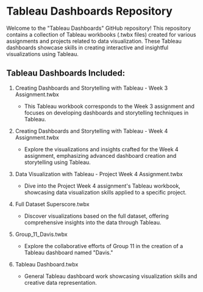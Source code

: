 Tableau Dashboards Repository
=============================

Welcome to the "Tableau Dashboards" GitHub repository! This repository contains a collection of Tableau workbooks (.twbx files) created for various assignments and projects related to data visualization. These Tableau dashboards showcase skills in creating interactive and insightful visualizations using Tableau.

Tableau Dashboards Included: 
----------------------------

1.  Creating Dashboards and Storytelling with Tableau - Week 3 Assignment.twbx 

    -   This Tableau workbook corresponds to the Week 3 assignment and focuses on developing dashboards and storytelling techniques in Tableau.
2.  Creating Dashboards and Storytelling with Tableau - Week 4 Assignment.twbx

    -   Explore the visualizations and insights crafted for the Week 4 assignment, emphasizing advanced dashboard creation and storytelling using Tableau.
3.  Data Visualization with Tableau - Project Week 4 Assignment.twbx

    -   Dive into the Project Week 4 assignment's Tableau workbook, showcasing data visualization skills applied to a specific project.
4.  Full Dataset Superscore.twbx

    -   Discover visualizations based on the full dataset, offering comprehensive insights into the data through Tableau.
5.  Group_11_Davis.twbx

    -   Explore the collaborative efforts of Group 11 in the creation of a Tableau dashboard named "Davis."
6.  Tableau Dashboard.twbx

    -   General Tableau dashboard work showcasing visualization skills and creative data representation.
